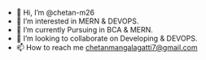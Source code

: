 - 👋 Hi, I’m @chetan-m26
- 👀 I’m interested in MERN & DEVOPS.
- 🌱 I’m currently Pursuing in BCA & MERN.
- 💞️ I’m looking to collaborate on Developing & DEVOPS.
- 📫 How to reach me chetanmangalagatti7@gmail.com 
